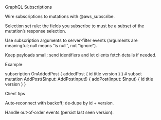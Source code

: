 GraphQL Subscriptions

Wire subscriptions to mutations with @aws_subscribe.

Selection set rule: the fields you subscribe to must be a subset of the mutation’s response selection.

Use subscription arguments to server‑filter events (arguments are meaningful; null means “is null”, not “ignore”).

Keep payloads small; send identifiers and let clients fetch details if needed.

Example

subscription OnAddedPost { addedPost { id title version } } # subset
mutation AddPost($input: AddPostInput!) {
addPost(input: $input) { id title version }
}

Client tips

Auto‑reconnect with backoff; de‑dupe by id + version.

Handle out‑of‑order events (persist last seen version).
